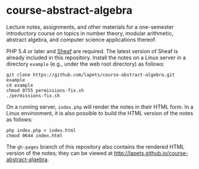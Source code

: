# course-abstract-algebra

Lecture notes, assignments, and other materials for a one-semester introductory course on topics in number theory, modular arithmetic, abstract algebra, and computer science applications thereof.

PHP 5.4 or later and [Sheaf](http://sheaf.io) are required. The latest version of Sheaf is already included in this repository. Install the notes on a Linux server in a directory `example` (e.g., under the web root directory) as follows:

    git clone https://github.com/lapets/course-abstract-algebra.git example
    cd example
    chmod 0755 permissions-fix.sh
    ./permissions-fix.sh

On a running server, `index.php` will render the notes in their HTML form. In a Linux environment, it is also possible to build the HTML version of the notes as follows:

    php index.php > index.html
    chmod 0644 index.html

The `gh-pages` branch of this repository also contains the rendered HTML version of the notes; they can be viewed at http://lapets.github.io/course-abstract-algebra.
